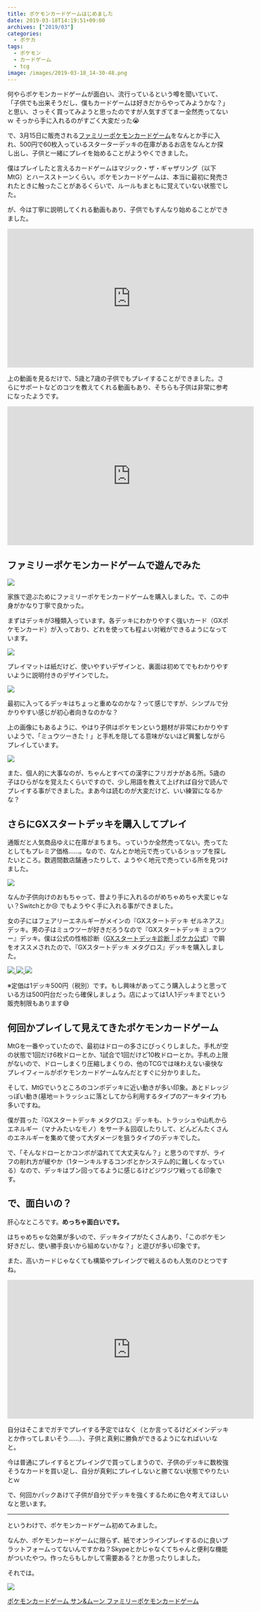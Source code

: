 ```yaml
---
title: ポケモンカードゲームはじめました
date: 2019-03-18T14:19:51+09:00
archives: ["2019/03"]
categories:
  - ポケカ
tags:
  - ポケモン
  - カードゲーム
  - tcg
image: /images/2019-03-18_14-30-48.png
---
```

何やらポケモンカードゲームが面白い、流行っているという噂を聞いていて、「子供でも出来そうだし、僕もカードゲームは好きだからやってみようかな？」と思い、さっそく買ってみようと思ったのですが人気すぎてまー全然売ってないｗ そっから手に入れるのがすごく大変だった😭

<!--more-->

で、3月15日に販売される[ファミリーポケモンカードゲーム](https://www.pokemon-card.com/ex/article/family-pokeca/index.html)をなんとか手に入れ、500円で60枚入っているスターターデッキの在庫があるお店をなんとか探し出し、子供と一緒にプレイを始めることがようやくできました。

僕はプレイしたと言えるカードゲームはマジック・ザ・ギャザリング（以下MtG）とハースストーンくらい。ポケモンカードゲームは、本当に最初に発売されたときに触ったことがあるくらいで、ルールもまともに覚えていない状態でした。

が、今は丁寧に説明してくれる動画もあり、子供でもすんなり始めることができました。

<iframe width="560" height="315" src="https://www.youtube.com/embed/FKltm0XMbGc" frameborder="0" allow="accelerometer; autoplay; encrypted-media; gyroscope; picture-in-picture" allowfullscreen></iframe>

上の動画を見るだけで、5歳と7歳の子供でもプレイすることができました。さらにサポートなどのコツを教えてくれる動画もあり、そちらも子供は非常に参考になったようです。

<iframe width="560" height="315" src="https://www.youtube.com/embed/X6ByiaMt2PA" frameborder="0" allow="accelerometer; autoplay; encrypted-media; gyroscope; picture-in-picture" allowfullscreen></iframe>


## ファミリーポケモンカードゲームで遊んでみた

![](/images/2019-03-18_15-19-51.png)

家族で遊ぶためにファミリーポケモンカードゲームを購入しました。で、この中身がかなり丁寧で良かった。

まずはデッキが3種類入っています。各デッキにわかりやすく強いカード（GXポケモンカード）が入っており、どれを使っても程よい対戦ができるようになっています。

![](/images/2019-03-18_14-31-21.png)

プレイマットは紙だけど、使いやすいデザインと、裏面は初めてでもわかりやすいように説明付きのデザインでした。

![](/images/2019-03-18_15-19-22.png)

最初に入ってるデッキはちょっと重めなのかな？って感じですが、シンプルで分かりやすい感じが初心者向きなのかな？

上の画像にもあるように、やはり子供はポケモンという題材が非常にわかりやすいようで、「ミュウツーきた！」と手札を隠してる意味がないほど興奮しながらプレイしています。

![](/images/2019-03-18_15-26-37.png)

また、個人的に大事なのが、ちゃんとすべての漢字にフリガナがある所。5歳の子はひらがなを覚えたくらいですので、少し用語を教えて上げれば自分で読んでプレイする事ができました。まあ今は読むのが大変だけど、いい練習になるかな？

## さらにGXスタートデッキを購入してプレイ

通販だと人気商品ゆえに在庫がまちまち。っていうか全然売ってない。売ってたとしてもプレミア価格……。なので、なんとか地元で売っているショップを探したいところ。数週間数店舗通ったりして、ようやく地元で売っている所を見つけました。

![](/images/2019-03-18_15-32-36.png)

なんか子供向けのおもちゃって、昔より手に入れるのがめちゃめちゃ大変じゃない？Switchとか😢 でもようやく手に入れる事ができました。

女の子にはフェアリーエネルギーがメインの『GXスタートデッキ ゼルネアス』デッキ。男の子はミュウツーが好きだろうなので『GXスタートデッキ ミュウツー』デッキ。僕は公式の性格診断（[GXスタートデッキ診断 | ポケカ公式](https://www.pokemon-card.com/ex/smh/gx_shindan/)）で鋼をオススメされたので、『GXスタートデッキ メタグロス』デッキを購入しました。


<a href="https://www.amazon.co.jp/dp/B07BH3GLXP?tag=t4traw-22">
<img src="https://ws-fe.amazon-adsystem.com/widgets/q?_encoding=UTF8&ASIN=B07BH3GLXP&Format=_SL250_&ID=AsinImage&MarketPlace=JP&ServiceVersion=20070822&WS=1&tag=t4traw-22&language=ja_JP">
</a>
<a href="https://www.amazon.co.jp/dp/B07BH2FD6C?tag=t4traw-22">
<img src="https://ws-fe.amazon-adsystem.com/widgets/q?_encoding=UTF8&ASIN=B07BH2FD6C&Format=_SL250_&ID=AsinImage&MarketPlace=JP&ServiceVersion=20070822&WS=1&tag=t4traw-22&language=ja_JP">
</a>
<a href="https://www.amazon.co.jp/dp/B07BH2F2TF?tag=t4traw-22">
<img src="https://ws-fe.amazon-adsystem.com/widgets/q?_encoding=UTF8&ASIN=B07BH2F2TF&Format=_SL250_&ID=AsinImage&MarketPlace=JP&ServiceVersion=20070822&WS=1&tag=t4traw-22&language=ja_JP">
</a>

※定価は1デッキ500円（税別）です。もし興味があってこう購入しようと思っている方は500円台だったら確保しましょう。店によっては1人1デッキまでという販売制限もあります😅

## 何回かプレイして見えてきたポケモンカードゲーム

MtGを一番やっていたので、最初はドローの多さにびっくりしました。手札が空の状態で1回だけ6枚ドローとか、1試合で1回だけど10枚ドローとか。手札の上限がないので、ドローしまくり圧縮しまくりの、他のTCGでは味わえない豪快なプレイフィールがポケモンカードゲームなんだとすぐに分かりました。

そして、MtGでいうところのコンボデッキに近い動きが多い印象。あとドレッジっぽい動き(墓地＝トラッシュに落としてから利用するタイプのアーキタイプ)も多いですね。

僕が買った『GXスタートデッキ メタグロス』デッキも、トラッシュや山札からエネルギー（マナみたいなモノ）をサーチ＆回収したりして、どんどんたくさんのエネルギーを集めて使って大ダメージを狙うタイプのデッキでした。

で、「そんなドローとかコンボが溢れてて大丈夫なん？」と思うのですが、ライフの削れ方が緩やか（1ターンキルするコンボとかシステム的に難しくなっている）なので、デッキはブン回ってるように感じるけどジワジワ戦ってる印象です。

## で、面白いの？

肝心なところです。**めっちゃ面白いです。**

はちゃめちゃな効果が多いので、デッキタイプがたくさんあり、「このポケモン好きだし、使い勝手良いから組めないかな？」と遊びが多い印象です。

また、高いカードじゃなくても構築やプレイングで戦えるのも人気のひとつですね。

<iframe width="560" height="315" src="https://www.youtube.com/embed/go4dm048A_k" frameborder="0" allow="accelerometer; autoplay; encrypted-media; gyroscope; picture-in-picture" allowfullscreen></iframe>

自分はそこまでガチでプレイする予定ではなく（とか言ってるけどメインデッキとか作ってしまいそう……）、子供と真剣に勝負ができるようになればいいなと。

今は普通にプレイするとプレイングで買ってしまうので、子供のデッキに数枚強そうなカードを買い足し、自分が真剣にプレイしないと勝てない状態でやりたいとｗ

で、何回かパックあけて子供が自分でデッキを強くするために色々考えてほしいなと思います。

---

というわけで、ポケモンカードゲーム初めてみました。

なんか、ポケモンカードゲームに限らず、紙でオンラインプレイするのに良いプラットフォームってないんですかね？Skypeとかじゃなくてちゃんと便利な機能がついたやつ。作ったらもしかして需要ある？とか思ったりしました。

それでは。

<div class="amazfy">
<a href="https://www.amazon.co.jp/dp/B07KYXWQXW?tag=t4traw-22">
<img src="https://ws-fe.amazon-adsystem.com/widgets/q?_encoding=UTF8&ASIN=B07KYXWQXW&Format=_SL250_&ID=AsinImage&MarketPlace=JP&ServiceVersion=20070822&WS=1&tag=t4traw-22&language=ja_JP">
<p>ポケモンカードゲーム サン&ムーン ファミリーポケモンカードゲーム</p>
</a>
</div>
